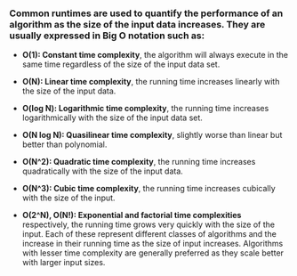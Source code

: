 ### Common runtimes are used to quantify the performance of an algorithm as the size of the input data increases. They are usually expressed in Big O notation such as:

* __O(1): Constant time complexity__, the algorithm will always execute in the same time regardless of the size of the input data set.

* __O(N): Linear time complexity__, the running time increases linearly with the size of the input data.

* __O(log N): Logarithmic time complexity__, the running time increases logarithmically with the size of the input data set.

* __O(N log N): Quasilinear time complexity__, slightly worse than linear but better than polynomial.

* __O(N^2): Quadratic time complexity__, the running time increases quadratically with the size of the input data.

* __O(N^3): Cubic time complexity__, the running time increases cubically with the size of the input.

* __O(2^N), O(N!): Exponential and factorial time complexities__ respectively, the running time grows very quickly with the size of the input.
Each of these represent different classes of algorithms and the increase in their running time as the size of input increases. Algorithms with lesser time complexity are generally preferred as they scale better with larger input sizes.